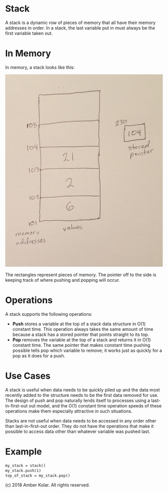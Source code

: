 # Stack

A stack is a dynamic row of pieces of memory that all have their memory addresses in order. In a stack, the last variable put in must always be the first variable taken out.

# In Memory

In memory, a stack looks like this:

![Image of Stack in Memory](images/stack_memory.JPG)

The rectangles represent pieces of memory. The pointer off to the side is keeping track of where pushing and popping will occur.

# Operations

A stack supports the following operations:

* **Push** stores a variable at the top of a stack data structure in O(1) constant time. This operation always takes the same amount of time because a stack has a stored pointer that points straight to its top.
* **Pop** removes the variable at the top of a stack and returns it in O(1) constant time. The same pointer that makes constant time pushing possible tells pop which variable to remove; it works just as quickly for a pop as it does for a push.

# Use Cases

A stack is useful when data needs to be quickly piled up and the data most recently added to the structure needs to be the first data removed for use. The design of push and pop naturally lends itself to processes using a last-in-first-out out model, and the O(1) constant time operation speeds of these operations make them especially attractive in such situations.

Stacks are not useful when data needs to be accessed in any order other than last-in-first-out order. They do not have the operations that make it possible to access data other than whatever variable was pushed last.

# Example

```
my_stack = stack()
my_stack.push(1)
top_of_stack = my_stack.pop()
```

(c) 2018 Amber Kolar. All rights reserved.
